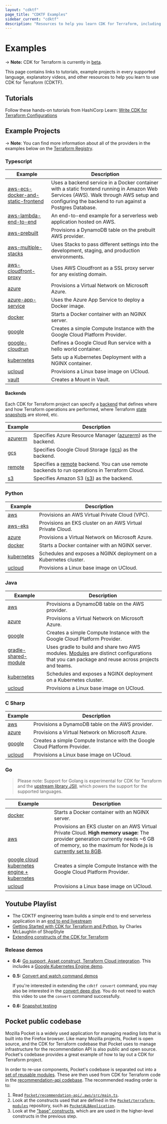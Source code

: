 ```yaml
---
layout: "cdktf"
page_title: "CDKTF Examples"
sidebar_current: "cdktf"
description: "Resources to help you learn CDK for Terraform, including example projects in Typescript, Java, Python C Sharp, and Go."
---
```


# Examples

-> **Note:** CDK for Terraform is currently in [beta](/docs/cdktf/index.html#project-maturity-and-production-readiness).

This page contains links to tutorials, example projects in every supported language, explanatory videos, and other resources to help you learn to use CDK for Terraform (CDKTF).

## Tutorials

Follow these hands-on tutorials from HashiCorp Learn: [Write CDK for Terraform Configurations](https://learn.hashicorp.com/collections/terraform/cdktf)

## Example Projects

-> **Note**: You can find more information about all of the providers in the examples below on the [Terraform Registry](https://registry.terraform.io/).

### Typescript

| Example                                                                                                                  | Description                                                                                                                                                                                      |
| ------------------------------------------------------------------------------------------------------------------------ | ------------------------------------------------------------------------------------------------------------------------------------------------------------------------------------------------ |
| [aws-ecs-docker-and-static-frontend](https://github.com/hashicorp/docker-on-aws-ecs-with-terraform-cdk-using-typescript) | Uses a backend service in a Docker container with a static frontend running in Amazon Web Services (AWS). Walk through AWS setup and configuring the backend to run against a Postgres Database. |
| [aws-lambda-end-to-end](https://github.com/hashicorp/cdktf-integration-serverless-example)                               | An end-to-end example for a serverless web application hosted on AWS.                                                                                                                            |
| [aws-prebuilt](https://github.com/hashicorp/terraform-cdk/tree/main/examples/typescript/aws-prebuilt)                    | Provisions a DynamoDB table on the prebuilt AWS provider.                                                                                                                                        |
| [aws-multiple-stacks](https://github.com/hashicorp/terraform-cdk/tree/main/examples/typescript/aws-multiple-stacks)      | Uses Stacks to pass different settings into the development, staging, and production environments.                                                                                               |
| [aws-cloudfront-proxy](https://github.com/hashicorp/terraform-cdk/tree/main/examples/typescript/aws-cloudfront-proxy)    | Uses AWS Cloudfront as a SSL proxy server for any existing domain.                                                                                                                               |
| [azure](https://github.com/hashicorp/terraform-cdk/tree/main/examples/typescript/azure)                                  | Provisions a Virtual Network on Microsoft Azure.                                                                                                                                                 |
| [azure-app-service](https://github.com/hashicorp/terraform-cdk/tree/main/examples/typescript/azure-app-service)          | Uses the Azure App Service to deploy a Docker image.                                                                                                                                             |
| [docker](https://github.com/hashicorp/terraform-cdk/tree/main/examples/typescript/docker)                                | Starts a Docker container with an NGINX server.                                                                                                                                                  |
| [google](https://github.com/hashicorp/terraform-cdk/tree/main/examples/typescript/google)                                | Creates a simple Compute Instance with the Google Cloud Platform Provider.                                                                                                                       |
| [google-cloudrun](https://github.com/hashicorp/terraform-cdk/tree/main/examples/typescript/google-cloudrun)              | Defines a Google Cloud Run service with a hello world container.                                                                                                                                 |
| [kubernetes](https://github.com/hashicorp/terraform-cdk/tree/main/examples/typescript/kubernetes)                        | Sets up a Kubernetes Deployment with a NGINX container.                                                                                                                                          |
| [ucloud](https://github.com/hashicorp/terraform-cdk/tree/main/examples/typescript/ucloud)                                | Provisions a Linux base image on UCloud.                                                                                                                                                         |
| [vault](https://github.com/hashicorp/terraform-cdk/tree/main/examples/typescript/vault)                                  | Creates a Mount in Vault.                                                                                                                                                                        |

#### Backends

Each CDK for Terraform project can specify a [backend](https://www.terraform.io/docs/language/settings/backends/index.html) that defines where and how Terraform operations are performed, where Terraform [state snapshots](https://www.terraform.io/docs/language/state/index.html) are stored, etc.

| Example                                                                                              | Description                                                                                                                                                           |
| ---------------------------------------------------------------------------------------------------- | --------------------------------------------------------------------------------------------------------------------------------------------------------------------- |
| [azurerm](https://github.com/hashicorp/terraform-cdk/tree/main/examples/typescript/backends/azurerm) | Specifies Azure Resource Manager ([azurerm](https://www.terraform.io/docs/language/settings/backends/azurerm.html)) as the backend.                                   |
| [gcs](https://github.com/hashicorp/terraform-cdk/tree/main/examples/typescript/backends/gcs)         | Specifies Google Cloud Storage ([gcs](https://www.terraform.io/docs/language/settings/backends/gcs.html)) as the backend.                                             |
| [remote](https://github.com/hashicorp/terraform-cdk/tree/main/examples/typescript/backends/remote)   | Specifies a [remote](https://www.terraform.io/docs/language/settings/backends/remote.html) backend. You can use remote backends to run operations in Terraform Cloud. |
| [s3](https://github.com/hashicorp/terraform-cdk/tree/main/examples/typescript/backends/s3)           | Specifies Amazon S3 ([s3](https://www.terraform.io/docs/language/settings/backends/s3.html)) as the backend.                                                          |

### Python

| Example                                                                                       | Description                                                       |
| --------------------------------------------------------------------------------------------- | ----------------------------------------------------------------- |
| [aws](https://github.com/hashicorp/terraform-cdk/tree/main/examples/python/aws)               | Provisions an AWS Virtual Private Cloud (VPC).                    |
| [aws-eks](https://github.com/hashicorp/terraform-cdk/tree/main/examples/python/aws-eks)       | Provisions an EKS cluster on an AWS Virtual Private Cloud.        |
| [azure](https://github.com/hashicorp/terraform-cdk/tree/main/examples/python/azure)           | Provisions a Virtual Network on Microsoft Azure.                  |
| [docker](https://github.com/hashicorp/terraform-cdk/tree/main/examples/python/docker)         | Starts a Docker container with an NGINX server.                   |
| [kubernetes](https://github.com/hashicorp/terraform-cdk/tree/main/examples/python/kubernetes) | Schedules and exposes a NGINX deployment on a Kubernetes cluster. |
| [ucloud](https://github.com/hashicorp/terraform-cdk/tree/main/examples/python/ucloud)         | Provisions a Linux base image on UCloud.                          |

### Java

| Example                                                                                                         | Description                                                                                                                                                                        |
| --------------------------------------------------------------------------------------------------------------- | ---------------------------------------------------------------------------------------------------------------------------------------------------------------------------------- |
| [aws](https://github.com/hashicorp/terraform-cdk/tree/main/examples/java/aws)                                   | Provisions a DynamoDB table on the AWS provider.                                                                                                                                   |
| [azure](https://github.com/hashicorp/terraform-cdk/tree/main/examples/java/azure)                               | Provisions a Virtual Network on Microsoft Azure.                                                                                                                                   |
| [google](https://github.com/hashicorp/terraform-cdk/tree/main/examples/java/google)                             | Creates a simple Compute Instance with the Google Cloud Platform Provider.                                                                                                         |
| [gradle-shared-module](https://github.com/hashicorp/terraform-cdk/tree/main/examples/java/gradle-shared-module) | Uses gradle to build and share two AWS modules. [Modules](/docs/cdktf/concepts/modules.html) are distinct configurations that you can package and reuse across projects and teams. |
| [kubernetes](https://github.com/hashicorp/terraform-cdk/tree/main/examples/java/kubernetes)                     | Schedules and exposes a NGINX deployment on a Kubernetes cluster.                                                                                                                  |
| [ucloud](https://github.com/hashicorp/terraform-cdk/tree/main/examples/java/ucloud)                             | Provisions a Linux base image on UCloud.                                                                                                                                           |

### C Sharp

| Example                                                                               | Description                                                                |
| ------------------------------------------------------------------------------------- | -------------------------------------------------------------------------- |
| [aws](https://github.com/hashicorp/terraform-cdk/tree/main/examples/csharp/aws)       | Provisions a DynamoDB table on the AWS provider.                           |
| [azure](https://github.com/hashicorp/terraform-cdk/tree/main/examples/csharp/azure)   | Provisions a Virtual Network on Microsoft Azure.                           |
| [google](https://github.com/hashicorp/terraform-cdk/tree/main/examples/csharp/google) | Creates a simple Compute Instance with the Google Cloud Platform Provider. |
| [ucloud](https://github.com/hashicorp/terraform-cdk/tree/main/examples/csharp/ucloud) | Provisions a Linux base image on UCloud.                                   |

### Go

> Please note: Support for Golang is experimental for CDK for Terraform and the [upstream library JSII](https://aws.github.io/jsii/user-guides/lib-author/configuration/targets/go/), which powers the support for the supported languages.

| Example                                                                                                                | Description                                                                                                                                                                                                                                                                                                                                    |
| ---------------------------------------------------------------------------------------------------------------------- | ---------------------------------------------------------------------------------------------------------------------------------------------------------------------------------------------------------------------------------------------------------------------------------------------------------------------------------------------- |
| [docker](https://github.com/hashicorp/terraform-cdk/tree/main/examples/go/docker)                                      | Starts a Docker container with an NGINX server.                                                                                                                                                                                                                                                                                                |
| [aws](https://github.com/hashicorp/terraform-cdk/tree/main/examples/go/aws)                                            | Provisions an EKS cluster on an AWS Virtual Private Cloud. **High memory usage:** The provider generation currently needs ~6 GB of memory, so the maximum for Node.js is [currently set to 8GB](https://github.com/hashicorp/terraform-cdk/blob/11d2e783d1fe94e50abd116ba73689c02590a391/packages/cdktf-cli/lib/get/constructs-maker.ts#L279). |
| [google cloud kubernetes engine + kubernetes](https://github.com/hashicorp/terraform-cdk/tree/main/examples/go/google) | Creates a simple Compute Instance with the Google Cloud Platform Provider.                                                                                                                                                                                                                                                                     |
| [ucloud](https://github.com/hashicorp/terraform-cdk/tree/main/examples/go/ucloud)                                      | Provisions a Linux base image on UCloud.                                                                                                                                                                                                                                                                                                       |

## Youtube Playlist

- The CDKTF engineering team builds a simple end to end serverless application in an [end to end livestream](https://www.youtube.com/watch?v=Ey0SW0c6p8c)
- [Getting Started with CDK for Terraform and Python](https://www.youtube.com/watch?v=Ee2qh-pEC5k&t=258s), by Charles McLaughlin of ShopStyle
- [Extending constructs of the CDK for Terraform](https://www.youtube.com/watch?v=cfU-WOGdNqA)

### Release demos

- **0.4:** [Go support, Asset construct, Terraform Cloud integration](https://www.youtube.com/watch?v=TTfFAIeSqgo). This includes a [Google Kubernetes Engine demo](https://youtu.be/TTfFAIeSqgo?t=1573).
- **0.5:** [Convert and watch command demos](https://www.youtube.com/watch?v=4caW8WJM4h4&t=1s)

   If you're interested in extending the `cdktf convert` command, you may also be interested in the [convert deep dive](https://www.youtube.com/watch?v=rSn4-Ki5nho). You do not need to watch this video to use the `convert` command successfully.

- **0.6:** [Snapshot testing](https://www.youtube.com/watch?v=9Is4QJT2664)



## Pocket public codebase

Mozilla Pocket is a widely used application for managing reading lists that is built into the Firefox browser. Like many Mozilla projects, Pocket is open source, and the CDK for Terraform codebase that Pocket uses to manage infrastructure for the recommendation API is also public and open source. Pocket's codebase provides a great example of how to lay out a CDK for Terraform project.

In order to re-use components, Pocket's codebase is separated out into a [set of reusable modules](https://github.com/Pocket/terraform-modules/tree/main/src/pocket). These are then used from CDK for Terraform code in the [recommendation-api codebase](https://github.com/Pocket/recommendation-api/tree/main/.aws). The recommended reading order is to:

1. Read [`Pocket/recommendation-api/.aws/src/main.ts`](https://github.com/Pocket/recommendation-api/blob/main/.aws/src/main.ts).
2. Look at the constructs used that are defined in the [`Pocket/terraform-modules`](https://github.com/Pocket/terraform-modules/tree/main/src/pocket) repository, such as [`PocketALBApplication`](https://github.com/Pocket/terraform-modules/blob/main/src/pocket/PocketALBApplication.ts).
3. Look at the ["base" constructs](https://github.com/Pocket/terraform-modules/tree/main/src/base), which are are used in the higher-level constructs in the previous step.
